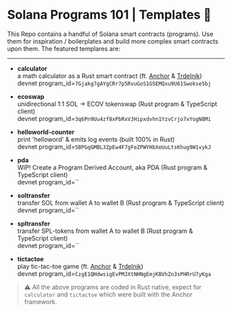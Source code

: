 # Solana Programs 101 | Templates :hatched_chick:
This Repo contains a handful of Solana smart contracts (programs). Use them for inspiration / boilerplates and build more complex smart contracts upon them. The featured templares are:

---

 - **calculator** <br/>
   a math calculator as a Rust smart contract (ft. [Anchor](https://www.anchor-lang.com/) & [Trdelnik](https://github.com/Ackee-Blockchain/trdelnik)) <br/>
   devnet program_id=`7Gjakg7gAYgCRr7p5RvuGoS1G5EMQxu9U61Swokse5bj`

 - **ecoswap** <br/>
   unidirectional 1:1 SOL &rarr; ECOV tokenswap (Rust program & TypeScript client) <br/>
   devnet program_id=`3q6Pn9Uu4zf8xPbRxVJHipxdvhn1YzvCrjo7xYogN8Mi`

 - **helloworld-counter** <br/>
   print 'helloword' & emits log events (built 100% in Rust) <br/>
   devnet program_id=`5BPGqGMBL3ZpEw4F7gFeZPWYHbXeUuLtsKhug9W1vykJ`

- **pda** <br/>
   WIP! Create a Program Derived Account, aka PDA (Rust program & TypeScript client) <br/>
   devnet program_id=``

- **soltransfer** <br/>
   transfer SOL from wallet A to wallet B (Rust program & TypeScript client) <br/>
   devnet program_id=``

- **spltransfer** <br/>
   transfer SPL-tokens from wallet A to wallet B (Rust program & TypeScript client) <br/>
   devnet program_id=``

 - **tictactoe** <br/>
   play tic-tac-toe game (ft. [Anchor](https://www.anchor-lang.com/) & [Trdelnik](https://github.com/Ackee-Blockchain/trdelnik)) <br/>
   devnet program_id=`CzgE1QHdwsigEvPMJXtNHNgEmjKBVhZn3sPHRrU7yKga`


> :warning: All the above programs are coded in Rust native, expect for `calculator` and `tictactoe` which were built with the Anchor framework.
